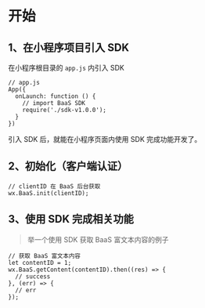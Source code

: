 # 开始

## 1、在小程序项目引入 SDK

在小程序根目录的 `app.js` 内引入 SDK

```
// app.js
App({
  onLaunch: function () {
    // import BaaS SDK
    require('./sdk-v1.0.0');
  }
})

```

引入 SDK 后，就能在小程序页面内使用 SDK 完成功能开发了。

## 2、初始化（客户端认证）

```
// clientID 在 BaaS 后台获取
wx.BaaS.init(clientID);
```

## 3、使用 SDK 完成相关功能

> 举一个使用 SDK 获取 BaaS 富文本内容的例子

```
// 获取 BaaS 富文本内容
let contentID = 1;
wx.BaaS.getContent(contentID).then((res) => {
  // success
}, (err) => {
  // err
});
```
